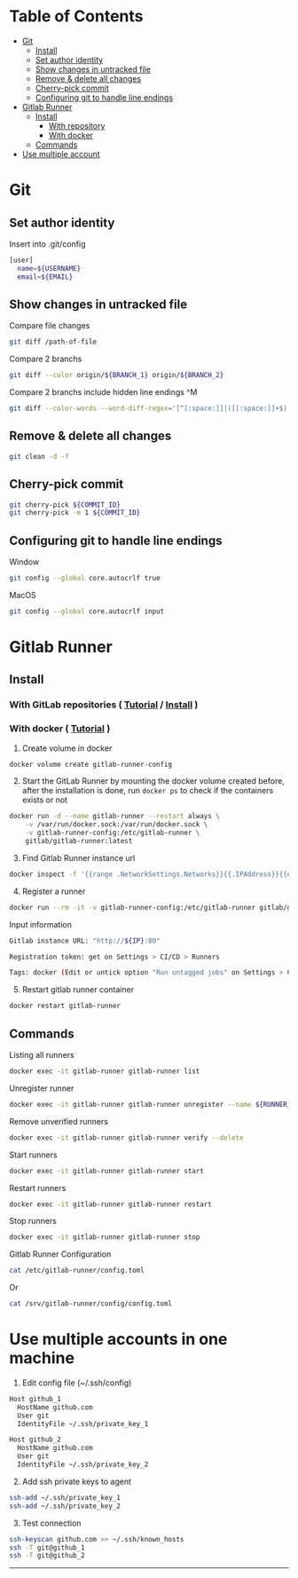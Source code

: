 # Table of Contents

- [Git](#git)
  - [Install](https://linuxconfig.org/install-git-in-linux-redhat-8)
  - [Set author identity](#set-author-identity)
  - [Show changes in untracked file](#show-changes-in-untracked-file)
  - [Remove & delete all changes](#remove--delete-all-changes)
  - [Cherry-pick commit](#cherry-pick-commit)
  - [Configuring git to handle line endings](#configuring-git-to-handle-line-endings)
- [Gitlab Runner](#gitlab-runner)
  - [Install](#install)
    - [With repository](#with-gitlab-repositories--tutorial--install)
    - [With docker](#with-docker--tutorial)
  - [Commands](#commands)
- [Use multiple account](#use-multiple-accounts-in-one-machine)

# Git

## Set author identity

Insert into .git/config

```bash
[user]
  name=${USERNAME}
  email=${EMAIL}
```

## Show changes in untracked file

Compare file changes

```bash
git diff /path-of-file
```

Compare 2 branchs

```bash
git diff --color origin/${BRANCH_1} origin/${BRANCH_2}
```

Compare 2 branchs include hidden line endings ^M

```bash
git diff --color-words --word-diff-regex='[^[:space:]]|([[:space:]]+$)' origin/${BRANCH_1} origin/${BRANCH_2}
```

## Remove & delete all changes

```bash
git clean -d -f
```

## Cherry-pick commit

```bash
git cherry-pick ${COMMIT_ID}
git cherry-pick -m 1 ${COMMIT_ID}
```

## Configuring git to handle line endings

Window

```bash
git config --global core.autocrlf true
```

MacOS

```bash
git config --global core.autocrlf input
```

# Gitlab Runner

## Install

### With GitLab repositories ( [Tutorial](https://www.youtube.com/watch?v=G8ZONHOTAQk&ab_channel=ValentinDespa) / [Install](https://docs.gitlab.com/runner/install/linux-repository.html) )

### With docker ( [Tutorial](https://www.youtube.com/watch?v=JLdPiq0owUM&ab_channel=Raaviblog) )

1. Create volume in docker

```bash
docker volume create gitlab-runner-config
```

2. Start the GitLab Runner by mounting the docker volume created before,
   after the installation is done, run `docker ps` to check if the containers exists or not

```bash
docker run -d --name gitlab-runner --restart always \
    -v /var/run/docker.sock:/var/run/docker.sock \
    -v gitlab-runner-config:/etc/gitlab-runner \
    gitlab/gitlab-runner:latest
```

3. Find Gitlab Runner instance url

```bash
docker inspect -f '{{range .NetworkSettings.Networks}}{{.IPAddress}}{{end}}' ${CONTAINER_ID_GITLAB}
```

4. Register a runner

```bash
docker run --rm -it -v gitlab-runner-config:/etc/gitlab-runner gitlab/gitlab-runner register
```

Input information

```bash
Gitlab instance URL: "http://${IP}:80"

Registration token: get on Settings > CI/CD > Runners

Tags: docker (Edit or untick option "Run untagged jobs" on Settings > CI/CD > Runners > Edit runner)
```

5. Restart gitlab runner container

```bash
docker restart gitlab-runner
```

## Commands

Listing all runners

```bash
docker exec -it gitlab-runner gitlab-runner list
```

Unregister runner

```bash
docker exec -it gitlab-runner gitlab-runner unregister --name ${RUNNER_ID}
```

Remove unverified runners

```bash
docker exec -it gitlab-runner gitlab-runner verify --delete
```

Start runners

```bash
docker exec -it gitlab-runner gitlab-runner start
```

Restart runners

```bash
docker exec -it gitlab-runner gitlab-runner restart
```

Stop runners

```bash
docker exec -it gitlab-runner gitlab-runner stop
```

Gitlab Runner Configuration

```bash
cat /etc/gitlab-runner/config.toml
```

Or

```bash
cat /srv/gitlab-runner/config/config.toml
```

# Use multiple accounts in one machine

1. Edit config file (~/.ssh/config)

```bash
Host github_1
  HostName github.com
  User git
  IdentityFile ~/.ssh/private_key_1

Host github_2
  HostName github.com
  User git
  IdentityFile ~/.ssh/private_key_2
```

2. Add ssh private keys to agent

```bash
ssh-add ~/.ssh/private_key_1
ssh-add ~/.ssh/private_key_2
```

3. Test connection

```bash
ssh-keyscan github.com >> ~/.ssh/known_hosts
ssh -T git@github_1
ssh -T git@github_2
```

---
